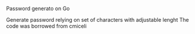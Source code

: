 Password generato on Go

Generate password relying on set of characters with adjustable lenght
The code was borrowed from cmiceli
